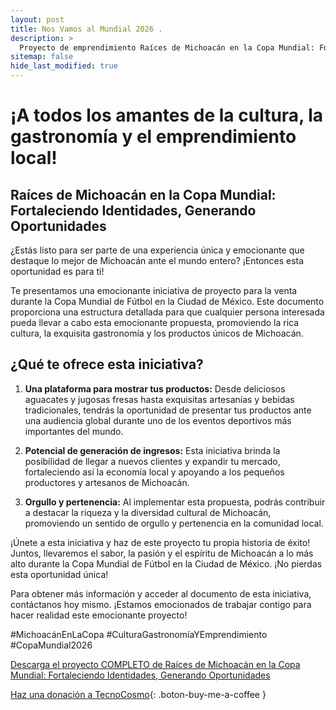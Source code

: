 ```yaml
---
layout: post
title: Nos Vamos al Mundial 2026 .
description: >
  Proyecto de emprendimiento Raíces de Michoacán en la Copa Mundial: Fortaleciendo Identidades, Generando Oportunidades
sitemap: false
hide_last_modified: true
---
```



# ¡A todos los amantes de la cultura, la gastronomía y el emprendimiento local!

## Raíces de Michoacán en la Copa Mundial: Fortaleciendo Identidades, Generando Oportunidades ##

¿Estás listo para ser parte de una experiencia única y emocionante que destaque lo mejor de Michoacán ante el mundo entero? ¡Entonces esta oportunidad es para ti!

Te presentamos una emocionante iniciativa de proyecto para la venta durante la Copa Mundial de Fútbol en la Ciudad de México. Este documento proporciona una estructura detallada para que cualquier persona interesada pueda llevar a cabo esta emocionante propuesta, promoviendo la rica cultura, la exquisita gastronomía y los productos únicos de Michoacán.

## ¿Qué te ofrece esta iniciativa? ##

1. **Una plataforma para mostrar tus productos:** Desde deliciosos aguacates y jugosas fresas hasta exquisitas artesanías y bebidas tradicionales, tendrás la oportunidad de presentar tus productos ante una audiencia global durante uno de los eventos deportivos más importantes del mundo.

2. **Potencial de generación de ingresos:** Esta iniciativa brinda la posibilidad de llegar a nuevos clientes y expandir tu mercado, fortaleciendo así la economía local y apoyando a los pequeños productores y artesanos de Michoacán.

3. **Orgullo y pertenencia:** Al implementar esta propuesta, podrás contribuir a destacar la riqueza y la diversidad cultural de Michoacán, promoviendo un sentido de orgullo y pertenencia en la comunidad local.

¡Únete a esta iniciativa y haz de este proyecto tu propia historia de éxito! Juntos, llevaremos el sabor, la pasión y el espíritu de Michoacán a lo más alto durante la Copa Mundial de Fútbol en la Ciudad de México. ¡No pierdas esta oportunidad única!

Para obtener más información y acceder al documento de esta iniciativa, contáctanos hoy mismo. ¡Estamos emocionados de trabajar contigo para hacer realidad este emocionante proyecto!

#MichoacánEnLaCopa #CulturaGastronomíaYEmprendimiento #CopaMundial2026


[Descarga el proyecto COMPLETO de Raíces de Michoacán en la Copa Mundial: Fortaleciendo Identidades, Generando Oportunidades ](https://www.dropbox.com/scl/fo/z4zdsyfkduww0vx7e0fwk/h?rlkey=2uqploiicfj8bvt8axocu5t3z&dl=0)

[Haz una donación a TecnoCosmo](https://www.buymeacoffee.com/nain.taleb){: .boton-buy-me-a-coffee }

<object data="../nosVamosAlMundial.pdf" width="100%" height="600" type='application/pdf'></object>
